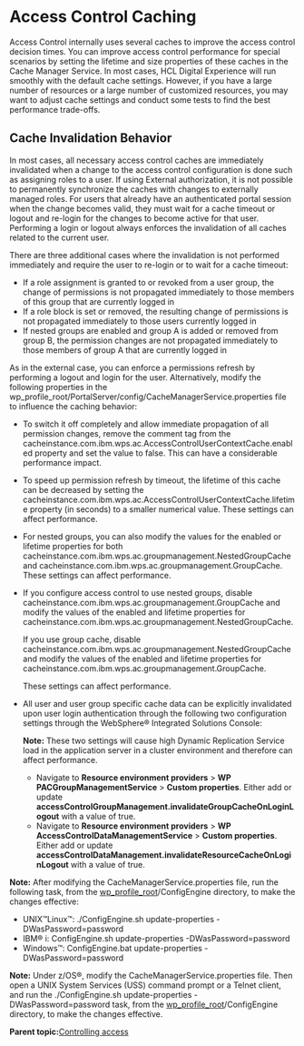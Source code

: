 # Access Control Caching 

Access Control internally uses several caches to improve the access control decision times. You can improve access control performance for special scenarios by setting the lifetime and size properties of these caches in the Cache Manager Service. In most cases, HCL Digital Experience will run smoothly with the default cache settings. However, if you have a large number of resources or a large number of customized resources, you may want to adjust cache settings and conduct some tests to find the best performance trade-offs.

## Cache Invalidation Behavior

In most cases, all necessary access control caches are immediately invalidated when a change to the access control configuration is done such as assigning roles to a user. If using External authorization, it is not possible to permanently synchronize the caches with changes to externally managed roles. For users that already have an authenticated portal session when the change becomes valid, they must wait for a cache timeout or logout and re-login for the changes to become active for that user. Performing a login or logout always enforces the invalidation of all caches related to the current user.

There are three additional cases where the invalidation is not performed immediately and require the user to re-login or to wait for a cache timeout:

-   If a role assignment is granted to or revoked from a user group, the change of permissions is not propagated immediately to those members of this group that are currently logged in
-   If a role block is set or removed, the resulting change of permissions is not propagated immediately to those users currently logged in
-   If nested groups are enabled and group A is added or removed from group B, the permission changes are not propagated immediately to those members of group A that are currently logged in

As in the external case, you can enforce a permissions refresh by performing a logout and login for the user. Alternatively, modify the following properties in the wp\_profile\_root/PortalServer/config/CacheManagerService.properties file to influence the caching behavior:

-   To switch it off completely and allow immediate propagation of all permission changes, remove the comment tag from the cacheinstance.com.ibm.wps.ac.AccessControlUserContextCache.enabled property and set the value to false. This can have a considerable performance impact.
-   To speed up permission refresh by timeout, the lifetime of this cache can be decreased by setting the cacheinstance.com.ibm.wps.ac.AccessControlUserContextCache.lifetime property \(in seconds\) to a smaller numerical value. These settings can affect performance.
-   For nested groups, you can also modify the values for the enabled or lifetime properties for both cacheinstance.com.ibm.wps.ac.groupmanagement.NestedGroupCache and cacheinstance.com.ibm.wps.ac.groupmanagement.GroupCache. These settings can affect performance.
-   If you configure access control to use nested groups, disable cacheinstance.com.ibm.wps.ac.groupmanagement.GroupCache and modify the values of the enabled and lifetime properties for cacheinstance.com.ibm.wps.ac.groupmanagement.NestedGroupCache.

    If you use group cache, disable cacheinstance.com.ibm.wps.ac.groupmanagement.NestedGroupCache and modify the values of the enabled and lifetime properties for cacheinstance.com.ibm.wps.ac.groupmanagement.GroupCache.

    These settings can affect performance.

-   All user and user group specific cache data can be explicitly invalidated upon user login authentication through the following two configuration settings through the WebSphere® Integrated Solutions Console:

    **Note:** These two settings will cause high Dynamic Replication Service load in the application server in a cluster environment and therefore can affect performance.

    -   Navigate to **Resource environment providers** \> **WP PACGroupManagementService** \> **Custom properties**. Either add or update **accessControlGroupManagement.invalidateGroupCacheOnLoginLogout** with a value of true.
    -   Navigate to **Resource environment providers** \> **WP AccessControlDataManagementService** \> **Custom properties**. Either add or update **accessControlDataManagement.invalidateResourceCacheOnLoginLogout** with a value of true.

**Note:** After modifying the CacheManagerService.properties file, run the following task, from the [wp\_profile\_root](../reference/wpsdirstr.md#wp_profile_root)/ConfigEngine directory, to make the changes effective:

-   UNIX™Linux™: ./ConfigEngine.sh update-properties -DWasPassword=password
-   IBM® i: ConfigEngine.sh update-properties -DWasPassword=password
-   Windows™: ConfigEngine.bat update-properties -DWasPassword=password

**Note:** Under z/OS®, modify the CacheManagerService.properties file. Then open a UNIX System Services \(USS\) command prompt or a Telnet client, and run the ./ConfigEngine.sh update-properties -DWasPassword=password task, from the [wp\_profile\_root](../reference/wpsdirstr.md#wp_profile_root)/ConfigEngine directory, to make the changes effective.

**Parent topic:**[Controlling access](../admin-system/control_access.md)

